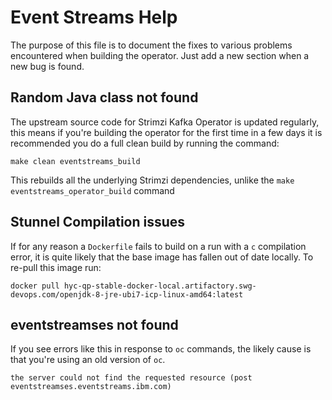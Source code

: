 # Event Streams Help

The purpose of this file is to document the fixes to various problems encountered when building the operator.
Just add a new section when a new bug is found.

## Random Java class not found

The upstream source code for Strimzi Kafka Operator is updated regularly, this means if you're building the operator for
the first time in a few days it is recommended you do a full clean build by running the command:
```
make clean eventstreams_build
```
This rebuilds all the underlying Strimzi dependencies, unlike the `make eventstreams_operator_build` command

## Stunnel Compilation issues

If for any reason a `Dockerfile` fails to build on a run with a `c` compilation error, it is quite likely that the base
image has fallen out of date locally.
To re-pull this image run:
```
docker pull hyc-qp-stable-docker-local.artifactory.swg-devops.com/openjdk-8-jre-ubi7-icp-linux-amd64:latest
```

## eventstreamses not found

If you see errors like this in response to `oc` commands, the likely cause is that you're using an old version of `oc`.

```
the server could not find the requested resource (post eventstreamses.eventstreams.ibm.com)
```
